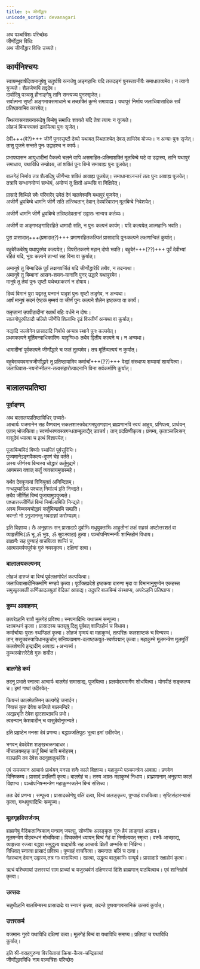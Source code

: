 ```yaml
---
title: ३५ जीर्णोद्धारः
unicode_script: devanagari
---
```


अथ पञ्चत्रिंशः परिच्छेदः  
जीर्णोद्धार विधिः  
अथ जीर्णोद्धार विधिः उच्यते।  


## कार्यनिश्चयः
स्वायम्भुवार्षदिव्यमानुषेषु चतुर्ष्वपि रत्नजेषु अङ्गहानिः यदि तत्तदङ्गं पुनस्तपनीयैः समाधातव्यमेव। न त्यागो युज्यते। शैलजेष्वपि तद्वदेव।  
दार्वादिषु पञ्चसु हीनाङ्गेषु तानि सन्त्यज्य पुनस्सृजेत्।  
सर्वात्मना सृष्टौ अङ्गमात्रसमाधाने च तच्छक्तिं कुम्भे समावाह्य। यथापुरं निर्माय जलाधिवासादिकं सर्वं प्रतिष्ठायामिव कारयेत्।  

स्थित्यासनशयनारूढेषु बिम्बेषु समाधिः शक्यते यदि तेषां त्यागः न युज्यते।  
लोहजं बिम्बन्त्यक्तं द्रावयित्वा पुनः सृजेत्।  

देवी+++(वे?)+++ जीर्णे पुनस्सृष्टौ देव्यो यथावत् स्थिताश्चेत् देवस् ताभिरेव योज्यः। न अन्याः पुनः सृजेत्। तासु पूजने सन्तते पुनः उद्वाहश्च न कार्यः। 

प्रभापद्मासन आयुधादीनां वैकल्ये चलने वापि असमाहित-प्रतिमाशक्तिं मूलबिम्बे घटे वा उद्वास्य, तानि यथापुरं समाधाय, यथाविधि सम्प्रोक्ष्य, तां शक्तिं पुनः बिम्बे समावाह्य पुनः पूजयेत्।

बालगेहं निर्माय तत्र शैलादिषु जीर्णेभ्यः शक्तिं आवाह्य पूजयेत्। समाधानाऽनन्तरं ततः पुनः आवाह्य पूजयेत्। तत्रापि सन्धानयोग्यं सन्धेयं, अयोग्यं तु क्षितौ अम्भसि वा निक्षिपेत्। 

प्रासादे शिथिले स्वैः परिवारैर् उपेतं देवं बालवेश्मनि यथापुरं पूजयेत्।  
अजीर्णे ध्रुवबिम्बे धामनि जीर्णे सति तत्स्थितान् देवान् देवपरिवारान् मूलबिम्बे निवेशयेत्। 

अजीर्णे धामनि जीर्णे ध्रुवबिम्बे तन्निष्ठदेवतानां उद्वासः नान्यत्र कर्तव्यः। 

अजीर्णे वा अङ्गभङ्गादिरहिते धामादौ सति, न पुनः कल्पनं कार्यम्। यदि कल्पयेत् आत्महानिः भवति। 

पुरा प्रासादात्+++(प्रमादात्?)+++ प्रमाणरहितकल्पितं प्रासादादि पुनःकल्पने लक्षणान्वितं कुर्यात्। 

बहुबेरैकबेरेषु यथापुरमेव कल्पयेत्। विपरीतकरणे महान् दोषो भवति। बहुबेरं+++(??)+++ पूर्वं देवीभ्यां रहितं यदि, भूयः कल्पने ताभ्यां सह विना वा कुर्यात्।  

अमानुषे तु बिम्बादिकं पूर्वं लक्षणवर्जितं यदि जीर्णोद्धारेपि तथैव, न तदन्यथा।  
अमानुषे तु बिम्बानां आसन-शयन-यानानि पुनर् उद्धारे यथापुरमेव।  
मानुषे तु तेषां पुनः सृष्टौ यथेच्छाकरणं न दोषाय।  

दिव्यं विमानं पुरा यद्वस्तु यन्मानं यादृशं पुनः सृष्टौ तादृगेव, न अन्यथा।  
आर्षं मानुषं सदनं ऐष्टकं मृम्मयं वा जीर्णं पुनः कल्पने शैलेन इष्टकया वा कार्यं। 

क्लृप्तानां उपपीठादीनां रक्षार्थं बहिः वर्धने न दोषः।  
सालगोपुरपीठादौ चलिते जीर्णेपि शिलाभिः दृढं विस्तीर्णं अन्यथा वा कुर्यात्। 

नद्यादि जलवेगेन प्रासादादि निर्बाधे अन्यत्र स्थाने पुनः कल्पयेत्।  
प्रथमकल्पने मूर्तिमन्त्राधिकारिणः यादृग्विधाः तथैव द्वितीय कल्पने च। न अन्यथा। 

धामादीनां पूर्वकल्पने जीर्णोद्धारे च फलं तुल्यमेव। तत्र मूर्तिव्यत्ययं न कुर्यात्।  

बहुबेरावयवमात्रजीर्णोद्धारे तु प्रतिष्ठायामिव कर्मार्चां+++(??)+++ वेद्यां संस्थाप्य शय्यायां शाययित्वा। जलाधिवास-नयनोन्मीलन-तत्वसंहारोत्पादनानि विना सर्वकर्माणि कुर्यात्।   
 
## बालालयप्रतिष्ठा
### पूर्वाङ्गम्
अथ बालालयप्रतिष्ठाविधिर् उच्यते-  
आचार्यः यजमानेन सह वैष्णवान् सकलशास्त्रवेदागमपुराणज्ञान् ब्राह्मणानपि स्वयं आहूय, प्रणिपत्य, प्रार्थयन् एतान् भोजयित्वा। स्वर्णाभरणवस्त्रगन्धताम्बूलाद्यैर् उपचर्य। तान् प्रदक्षिणीकृत्य। प्रणम्य, कृताञ्जलिःसन् वासुदेवं ध्यात्वा च इत्थं विज्ञापयेत्।  
 
पूजाबिम्बमिदं विष्णोः स्थापितं पूर्वसूरिभिः।  
पूज्यमानेऽङ्गवैकल्य-दूषणं चेह वर्तते।  
अस्य जीर्णस्य बिम्बस्य चोद्धारं कर्तुमुद्यमे।  
आगमस्य वशात् कर्तुं व्यवसायमुपास्महे।  

यथैव देवपूजायां विनियुक्तं अनिन्दितम्।  
गन्धपुष्पादिकं पश्चात् निर्माल्यं इति निन्द्यते।  
तथैव जीर्णितं बिम्बं पूजायामुपयुज्यते।  
पश्चात्तज्जीर्णितं बिम्बं निर्माल्यमिति निन्द्यते।  
अस्य बिम्बस्यचोद्धारं कर्तुमिच्छामि सम्प्रति।  
भवन्तो नो ऽनुजानन्तु भवदाज्ञां करोम्यहम्।  

इति विज्ञाप्य। तैः अनुज्ञातः सन् प्रासादाग्रे दूर्वाभिः मधुयुक्ताभिः आहुतीनां लक्षं सहस्रं अष्टोत्तरशतं वा व्याहृतीभिः(ॐ भूः,ॐ भुवः, ॐ सुवःस्वाहा) हुत्वा। पञ्चोपनिषन्मन्त्रैः शान्तिहोमं विधाय।  
ब्राह्मणैः सह पुण्याहं वाचयित्वा शान्तिं च,  
आत्मसमर्पणपूर्वकं गुरुं नमस्कृत्य। दक्षिणां दत्वा। 

### बालालयकल्पनम्
लोहजं दारुजं वा बिम्बं पूर्वलक्षणोपेतं कल्पयित्वा।  
जलाधिवासादीनिकर्माणि मण्डपे कृत्वा। पूर्वोक्तप्रदेशे इष्टकया दारुणा मृदा वा विमानानुगुण्येन एकहस्त समुच्छ्रायवतीं कर्णिकादलयुतां वेदिकां आपाद्य। तदुपरि बालबिम्बं संस्थाप्य, अपरेऽहनि प्रतिष्ठाप्य।  

### कुम्भ आवाहनम्
तत्परेऽहनि रात्रौ मूलगेहं प्रविश्य। स्नपनादिभिः यथाक्रमं सम्पूज्य।  
रक्षाबन्धनं कृत्वा। प्रासादस्य चतसृषु दिक्षु पूर्ववत् शान्तिहोमं च विधाय।  
कर्मार्चायाः पुरतः स्थण्डिलं कृत्वा। लोहजं मृम्मयं वा महाकुम्भं, तत्परितः कलशाष्टकं च विन्यस्य।  
तान् ससूत्रवस्त्रापिधानकूर्चान् सनिष्फप्रमाण-दलाष्टकयुत-स्वर्णपद्मान् कृत्वा। 
महाकुम्भे मूलमन्त्रेण मूलमूर्तिं कलशेष्वपि इन्द्रादीन् आवाह्य +अभ्यर्च्य।  
कुम्भस्योत्तरेदेशे गुरुः शयीत। 

### बालगेहे कर्म
तदनु प्रभाते स्नात्वा आचार्यः बालगेहं समासाद्य, पूजयित्वा। प्रलयोदयमार्गेण शोधयित्वा। योगपीठं सङ्कल्प्य च। इमां गाथां उदीरयेत्-  

कियन्तं कालमेतस्मिन् कल्पगेहे जनार्दन।  
निवासं कुरु देवेश कल्पिते बालमन्दिरे।  
अद्यप्रभृति देवेश द्वादशाब्दावधि प्रभो।  
त्वदन्यान् केशवादीन् च वासुदेवोनुमन्यते।  
 
इति प्रहृष्टेन मनसा देवं प्रणम्य। बद्धाञ्जलिपुटः भूत्वा इमां उदीरयेत्।  
 
भगवन् देवदेवेश शङ्खचक्रगदाधर।  
नीचालयमहङ् कर्तुं बिम्बं चापि मनोहरम्।  
वाञ्छामि तव देवेश तदनुज्ञातुमर्हसि।  

एवं सयजमान आचार्यः प्रार्थयन् मनसा शनैः काले विज्ञाप्य। महाकुम्भे पञ्चमन्त्रेण आवाह्य। प्रणवेन विनिष्क्रम्य। प्रासादं प्रदक्षिणी कृत्य। बालगेहं च। तस्य अग्रतः महाकुम्भं निधाय। ब्राह्मणानाम् अनुज्ञया कालं विज्ञाप्य। पञ्चोपनिषन्मन्त्रेण महाकुम्भजलेन बिम्बं संसिच्य। 

ततः देवं प्रणम्य। सम्पूज्य। प्रासादकोणेषु बलिं दत्वा, बिम्बं अलङ्कृत्य, पुण्याहं वाचयित्वा। सृष्टिसंहारन्यासं कृत्वा, गन्धपुष्पादिभिः सम्पूज्य। 

### मूलगृहविसर्जनम्
ब्राह्मणेषु वैदिकतान्त्रिकान् मन्त्रान् जपत्सु, सोष्णीषः अलङ्कृतः गुरुः हैमं लाङ्गलं आदाय।  
मूलमन्त्रेण पीठबन्धनं मोचयित्वा। विष्वक्सेनं ध्यायन् बिम्बं गेहं वा निर्माल्यवत् स्मृत्वा। 
वस्त्रैः आच्छाद्य, व्याहृत्या रज्ज्वा बद्ध्वा समुद्धृत्य वाद्यघोषैः सह आचार्यः क्षितौ अम्भसि वा निक्षिप्य।  
विधिवत् स्नात्वा प्रासादं प्रविश्य। पुण्याहं वाचयित्वा। समन्ततः बलिं च दत्वा।  
गेहस्थान् देवान् उद्वास्य,तत्र गाः वासयित्वा। खात्वा, उद्धृत्य वालुकाभिः सम्पूर्य। प्रासादाग्रे रक्षाहोमं कृत्वा। 

ऋचं पश्चिमायां उत्तरस्यां साम प्राच्यां च यजुरथर्वणं दक्षिणस्यां दिशि ब्राह्मणान् पाठयित्वाच। एवं शान्तिहोमं कृत्वा। 

### उत्सवः
चतुर्थेऽहनि बालबिम्बस्य प्रासादादेः वा स्नपनं कृत्वा, तदन्ते पुष्पयागावसानिकं उत्सवं कुर्यात्। 

### उत्तरकर्म
यजमानः गुरवे यथाविधि दक्षिणां दत्वा। मूलगेहं बिम्बं वा यथाविधि समाप्य। प्रतिष्ठां च यथाविधि  
कुर्यात्।  

इति श्री-वराहगुरुणा विरचितायां क्रिया-कैरव-चन्द्रिकायां  
जीर्णोद्धारविधिः नाम पञ्चत्रिंशः परिच्छेदः  
